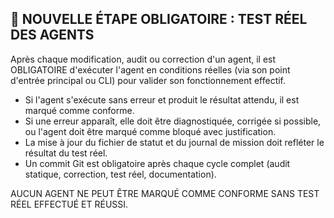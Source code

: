 ## 🚨 NOUVELLE ÉTAPE OBLIGATOIRE : TEST RÉEL DES AGENTS

Après chaque modification, audit ou correction d'un agent, il est OBLIGATOIRE d'exécuter l'agent en conditions réelles (via son point d'entrée principal ou CLI) pour valider son fonctionnement effectif. 

- Si l'agent s'exécute sans erreur et produit le résultat attendu, il est marqué comme conforme.
- Si une erreur apparaît, elle doit être diagnostiquée, corrigée si possible, ou l'agent doit être marqué comme bloqué avec justification.
- La mise à jour du fichier de statut et du journal de mission doit refléter le résultat du test réel.
- Un commit Git est obligatoire après chaque cycle complet (audit statique, correction, test réel, documentation).

AUCUN AGENT NE PEUT ÊTRE MARQUÉ COMME CONFORME SANS TEST RÉEL EFFECTUÉ ET RÉUSSI. 